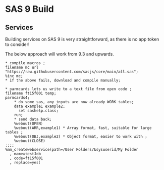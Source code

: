 # SAS 9 Build

## Services

Building services on SAS 9 is very straightforward, as there is no app token to consider!

The below approach will work from 9.3 and upwards.

```
* compile macros ;
filename mc url "https://raw.githubusercontent.com/sasjs/core/main/all.sas";
%inc mc;
* if the above fails, download and compile manually;

* parmcards lets us write to a text file from open code ;
filename ft15f001 temp;
parmcards4;
    * do some sas, any inputs are now already WORK tables;
    data example1 example2;
      set sashelp.class;
    run;
    * send data back;
    %webout(OPEN)
    %webout(ARR,example1) * Array format, fast, suitable for large tables ;
    %webout(OBJ,example2) * Object format, easier to work with ;
    %webout(CLOSE)
;;;;
%mm_createwebservice(path=/User Folders/&sysuserid/My Folder
  , name=testJob
  , code=ft15f001
  , replace=yes)
```